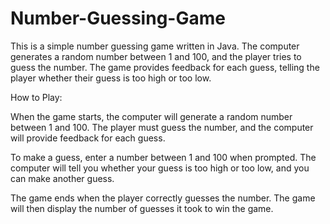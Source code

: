 # Number-Guessing-Game

This is a simple number guessing game written in Java. The computer generates a random number between 1 and 100, and the player tries to guess the number. The game provides feedback for each guess, telling the player whether their guess is too high or too low.

How to Play:

When the game starts, the computer will generate a random number between 1 and 100. The player must guess the number, and the computer will provide feedback for each guess.

To make a guess, enter a number between 1 and 100 when prompted. The computer will tell you whether your guess is too high or too low, and you can make another guess.

The game ends when the player correctly guesses the number. The game will then display the number of guesses it took to win the game.
